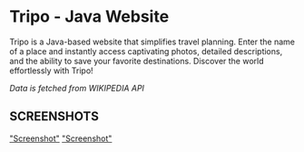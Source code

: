 # Tripo - Java Website
Tripo is a Java-based website that simplifies travel planning. Enter the name of a place and instantly access captivating photos, detailed descriptions, and the ability to save your favorite destinations. Discover the world effortlessly with Tripo!

*Data is fetched from WIKIPEDIA API*

## SCREENSHOTS

["Screenshot"](  "screenshot")
["Screenshot"](  "screenshot")
